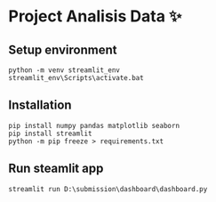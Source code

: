 # Project Analisis Data ✨

## Setup environment
```
python -m venv streamlit_env
streamlit_env\Scripts\activate.bat
```
## Installation
```
pip install numpy pandas matplotlib seaborn
pip install streamlit
python -m pip freeze > requirements.txt
```
## Run steamlit app
```
streamlit run D:\submission\dashboard\dashboard.py
```
